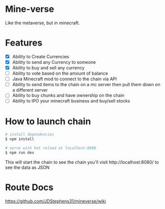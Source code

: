# Mine-verse
Like the metaverse, but in minecraft.

# Features
- [x] Ability to Create Currencies
- [x] Ability to send any Currency to someone
- [x] Ability to buy and sell any currency
- [ ] Ability to vote based on the amount of balance
- [ ] Java Minecraft mod to connect to the chain via API
- [ ] Ability to send items to the chain on a mc server then pull them down on a different server 
- [ ] Ability to buy chunks and have ownership on the chain
- [ ] Ability to IPO your minecraft business and buy/sell stocks

# How to launch chain
```bash
# install dependencies
$ npm install

# serve with hot reload at localhost:8080
$ npm run dev
```
This will start the chain to see the chain you'll visit http://localhost:8080/ to see the data as JSON

# Route Docs
https://github.com/JDStephens31/mineverse/wiki
